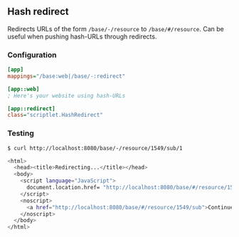Hash redirect
--
Redirects URLs of the form `/base/-/resource` to `/base/#/resource`. Can be useful when pushing hash-URLs through redirects.

### Configuration

```ini
[app]
mappings="/base:web|/base/-:redirect"

[app::web]
; Here's your website using hash-URLs

[app::redirect]
class="scriptlet.HashRedirect"
```

### Testing

```sh
$ curl http://localhost:8080/base/-/resource/1549/sub/1

<html>
  <head><title>Redirecting...</title></head>
  <body>
    <script language="JavaScript">
      document.location.href= "http://localhost:8080/base/#/resource/1549/sub";
    </script>
    <noscript>
      <a href="http://localhost:8080/base/#/resource/1549/sub">Continue</a>
    </noscript>
  </body>
</html>
```